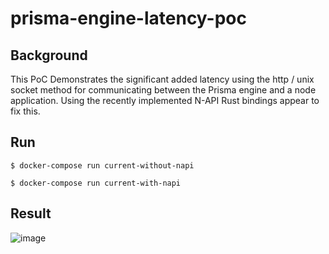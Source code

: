 # prisma-engine-latency-poc

## Background
This PoC Demonstrates the significant added latency using the http / unix socket method for communicating between the Prisma engine and a node application.  Using the recently implemented N-API Rust bindings appear to fix this. 

## Run
```
$ docker-compose run current-without-napi

$ docker-compose run current-with-napi
```

## Result
![image](https://user-images.githubusercontent.com/31223104/116890435-9f23da00-abfb-11eb-9c6c-1a8c8f68f57e.png)

